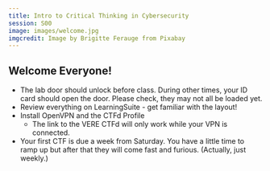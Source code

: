 ```yaml
---
title: Intro to Critical Thinking in Cybersecurity
session: S00
image: images/welcome.jpg
imgcredit: Image by Brigitte Ferauge from Pixabay
---
```


## Welcome Everyone!

* The lab door should unlock before class. During other times, your ID card should open the door. Please check, they may not all be loaded yet.
* Review everything on LearningSuite - get familiar with the layout!
* Install OpenVPN and the CTFd Profile
    * The link to the VERE CTFd will only work while your VPN is connected.
* Your first CTF is due a week from Saturday. You have a little time to ramp up but after that they will come fast and furious. (Actually, just weekly.)

